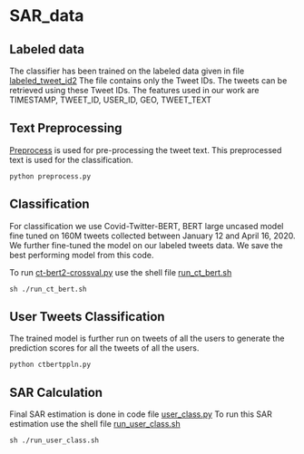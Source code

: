 # SAR_data

## Labeled data
The classifier has been trained on the labeled data given in file [labeled_tweet_id2](labeled_tweet_id2.txt)
The file contains only the Tweet IDs. The tweets can be retrieved using these Tweet IDs. The features used in our work are TIMESTAMP, TWEET_ID, USER_ID, GEO, TWEET_TEXT

## Text Preprocessing
[Preprocess](preprocess.py) is used for pre-processing the tweet text. This preprocessed text is used for the classification. 

`python preprocess.py`

## Classification
For classification we use Covid-Twitter-BERT, BERT large uncased model fine tuned on 160M tweets collected between January 12 and April 16, 2020. We further fine-tuned the model on our labeled tweets data. We save the best performing model from this code. 

To run [ct-bert2-crossval.py](ct-bert2-crossval.py) use the shell file [run_ct_bert.sh](run_ct_bert.sh)

`sh ./run_ct_bert.sh`

## User Tweets Classification 
The trained model is further run on tweets of all the users to generate the prediction scores for all the tweets of all the users. 

`python ctbertppln.py`

## SAR Calculation 
Final SAR estimation is done in code file [user_class.py](user_class.py)
To run this SAR estimation use the shell file [run_user_class.sh](run_user_class.sh)

`sh ./run_user_class.sh`
